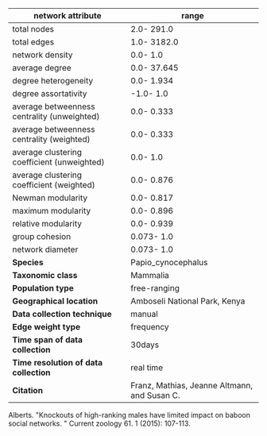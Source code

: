 network attribute|range
---|---
total nodes|2.0- 291.0
total edges|1.0- 3182.0
network density|0.0- 1.0
average degree|0.0- 37.645
degree heterogeneity|0.0- 1.934
degree assortativity|-1.0- 1.0
average betweenness centrality (unweighted)|0.0- 0.333
average betweenness centrality (weighted)|0.0- 0.333
average clustering coefficient (unweighted)|0.0- 1.0
average clustering coefficient (weighted)|0.0- 0.876
Newman modularity|0.0- 0.817
maximum modularity|0.0- 0.896
relative modularity|0.0- 0.939
group cohesion|0.073- 1.0
network diameter|0.073- 1.0
**Species**| Papio_cynocephalus
**Taxonomic class**| Mammalia
**Population type**| free-ranging
**Geographical location**| Amboseli National Park, Kenya
**Data collection technique**| manual 
**Edge weight type**| frequency
**Time span of data collection**| 30days
**Time resolution of data collection**| real time
**Citation**| Franz, Mathias, Jeanne Altmann, and Susan C.
 Alberts.
 "Knockouts of high-ranking males have limited impact on baboon social networks.
" Current zoology 61.
1 (2015): 107-113.
